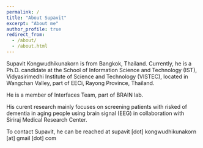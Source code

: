 ```yaml
---
permalink: /
title: "About Supavit"
excerpt: "About me"
author_profile: true
redirect_from: 
  - /about/
  - /about.html
---
```


<head>
<meta name="google-site-verification" content="uRuWypV4Afvin_rTRUUIJKYdupZOV_wjTAiDdlS7T84" />
</head>

Supavit Kongwudhikunakorn is from Bangkok, Thailand. Currently, he is a Ph.D. candidate at the <a href="https://vistec.ist/" style="text-decoration:none">School of Information Science and Technology (IST)</a>, Vidyasirimedhi Institute of Science and Technology (VISTEC), located in Wangchan Valley, part of EECi, Rayong Province, Thailand. 

He is a member of Interfaces Team, part of <a href="https://brain.vistec.ac.th/" style="text-decoration:none">BRAIN lab</a>. 

His curent research mainly focuses on screening patients with risked of dementia in aging people using brain signal (EEG) in collaboration with Siriraj Medical Research Center.

To contact Supavit, he can be reached at supavit [dot] kongwudhikunakorn [at] gmail [dot] com